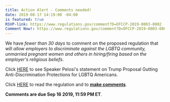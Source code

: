 ```yaml
---
title: Action Alert - Comments needed!
date: 2019-08-17 14:19:00 -04:00
is featured: true
RSVP-link: https://www.regulations.gov/comment?D=OFCCP-2019-0003-0002
Comment Now!: https://www.regulations.gov/comment?D=OFCCP-2019-0003-0002
---
```


We have *fewer than 30 days* to comment on the proposed regulation that will *allow employers to discriminate against the LGBTQ community, unmarried pregnant women and others in hiring/firing based on the employer's religious beliefs*.  

Click [HERE](https://www.speaker.gov/newsroom/81419-4/) to see Speaker Pelosi's statement on Trump Proposal Gutting Anti-Discrimination Protections for LGBTQ Americans.  

Click [HERE](https://www.regulations.gov/document?D=OFCCP-2019-0003-0002&fbclid=IwAR2HF2zePrznRftlbVckhNbyoCCP74JDJxl1_2nsl1CoqXRy5E1jvFWS5Gs) to read the regulation and to **[make comments](https://www.regulations.gov/comment?D=OFCCP-2019-0003-0002)**.  

**Comments are due Sep 16 2019, 11:59 PM ET**.